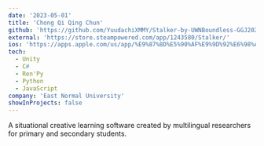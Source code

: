 ```yaml
---
date: '2023-05-01'
title: 'Chong Qi Qing Chun'
github: 'https://github.com/YuudachiXMMY/Stalker-by-UWNBoundless-GGJ2020'
external: 'https://store.steampowered.com/app/1243580/Stalker/'
ios: 'https://apps.apple.com/us/app/%E9%87%8D%E5%90%AF%E9%9D%92%E6%98%A5/id6449725179'
tech:
  - Unity
  - C#
  - Ren'Py
  - Python
  - JavaScript
company: 'East Normal University'
showInProjects: false
---
```


A situational creative learning software created by multilingual researchers for primary and secondary students.
